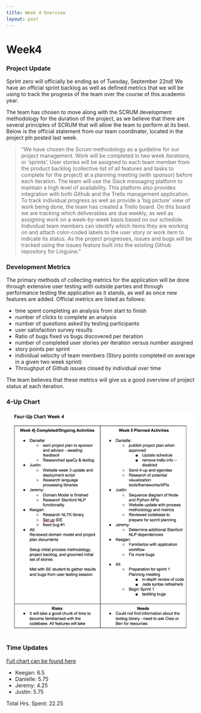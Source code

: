 ```yaml
---
title: Week 4 Overview
layout: post
---
```


# Week4

### Project Update
Sprint zero will officially be ending as of Tuesday, September 22nd! We have an official sprint backlog as well as
defined metrics that we will be using to track the progress of the team over the course of this academic year.

The team has chosen to move along with the SCRUM development methodology for the duration of the project, as we
believe that there are several principles of SCRUM that will allow the team to perform at its best. Below is the official
statement from our team coordinater, located in the project pln posted last week. 

> "We have chosen the Scrum methodology as a guideline for our project management. Work will be completed in two week iterations, or ‘sprints’. User stories will be assigned to each team member from the product backlog (collective list of all features and tasks to complete for the project) at a planning meeting (with sponsor) before each iteration. The team will use the Slack messaging platform to maintain a high level of availability. This platform also provides integration with both Github and the Trello management application. To track individual progress as well as provide a ‘big picture’ view of work being done, the team has created a Trello board. On this board we are tracking which deliverables are due weekly, as well as assigning work on a week-by-week basis based on our schedule. Individual team members can identify which items they are working on and attach color-coded labels to the user story or work item to indicate its status. As the project progresses, issues and bugs will be tracked using the issues feature built into the existing Github repository for Linguine."

### Development Metrics

The primary methods of collecting metrics for the application will be done through extensive user testing with outside parties and
through performance testing the application as it stands, as well as once new features are added. Official metrics are listed as follows: 

* time spent completing an analysis from start to finish 
* number of clicks to complete an analysis 
* number of questions asked by testing participants
* user satisfaction survey results
* Ratio of bugs fixed vs bugs discovered per iteration
* number of completed user stories per iteration versus number assigned
* story points per sprint
* individual velocity of team members (Story points completed on average in a given two week sprint)
* Throughput of Github issues closed by individual over time

The team believes that these metrics will give us a good overview of project status at each iteration.

### 4-Up Chart
![Week 4 4-UP Chart]({{site.baseurl}}../../../images/week4-4up.png)

### Time Updates
[Full chart can be found here]({{site.baseurl}}../../../staticcontent/week4-timesheet.pdf)

* Keegan: 6.5
* Danielle: 5.75
* Jeremy: 4.25
* Justin: 5.75

Total Hrs. Spent: 22.25
